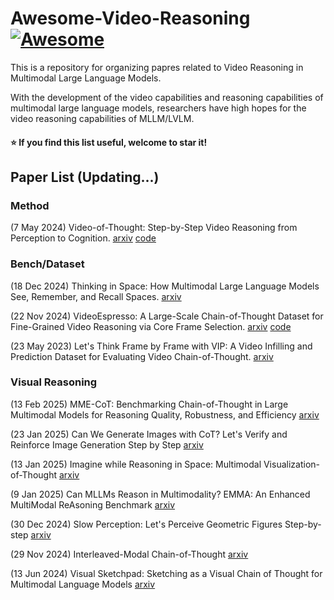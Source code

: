 # Awesome-Video-Reasoning [![Awesome](https://cdn.rawgit.com/sindresorhus/awesome/d7305f38d29fed78fa85652e3a63e154dd8e8829/media/badge.svg)](https://github.com/sindresorhus/awesome)

This is a repository for organizing papres related to Video Reasoning in Multimodal Large Language Models.

With the development of the video capabilities and reasoning capabilities of multimodal large language models, researchers have high hopes for the video reasoning capabilities of MLLM/LVLM.

#### :star: If you find this list useful, welcome to star it!

## Paper List (Updating...)

### Method

(7 May 2024) Video-of-Thought: Step-by-Step Video Reasoning from Perception to Cognition. [arxiv](https://arxiv.org/abs/2501.03230) [code](https://github.com/scofield7419/Video-of-Thought)

### Bench/Dataset

(18 Dec 2024) Thinking in Space: How Multimodal Large Language Models See, Remember, and Recall Spaces. [arxiv](https://arxiv.org/abs/2412.14171)

(22 Nov 2024) VideoEspresso: A Large-Scale Chain-of-Thought Dataset for Fine-Grained Video Reasoning via Core Frame Selection. [arxiv](https://arxiv.org/abs/2411.14794v1) [code](https://github.com/hshjerry/VideoEspresso)

(23 May 2023) Let's Think Frame by Frame with VIP: A Video Infilling and Prediction Dataset for Evaluating Video Chain-of-Thought. [arxiv](https://arxiv.org/abs/2305.13903)

### Visual Reasoning

(13 Feb 2025) MME-CoT: Benchmarking Chain-of-Thought in Large Multimodal Models for Reasoning Quality, Robustness, and Efficiency [arxiv](https://arxiv.org/abs/2502.09621)

(23 Jan 2025) Can We Generate Images with CoT? Let's Verify and Reinforce Image Generation Step by Step [arxiv](https://arxiv.org/abs/2501.13926)

(13 Jan 2025) Imagine while Reasoning in Space: Multimodal Visualization-of-Thought [arxiv](https://arxiv.org/abs/2501.07542)

(9 Jan 2025) Can MLLMs Reason in Multimodality? EMMA: An Enhanced MultiModal ReAsoning Benchmark [arxiv](https://www.arxiv.org/abs/2501.05444)

(30 Dec 2024) Slow Perception: Let's Perceive Geometric Figures Step-by-step [arxiv](https://arxiv.org/abs/2412.20631)

(29 Nov 2024) Interleaved-Modal Chain-of-Thought [arxiv](https://arxiv.org/abs/2411.19488)

(13 Jun 2024) Visual Sketchpad: Sketching as a Visual Chain of Thought for Multimodal Language Models [arxiv](https://arxiv.org/abs/2406.09403)

